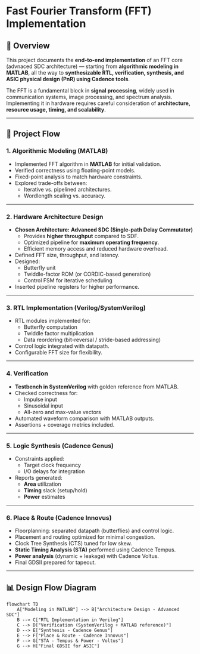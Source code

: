# Fast Fourier Transform (FFT) Implementation  

## 📖 Overview  
This project documents the **end-to-end implementation** of an FFT core (advnaced SDC architecture) — starting from **algorithmic modeling in MATLAB**, all the way to **synthesizable RTL, verification, synthesis, and ASIC physical design (PnR) using Cadence tools**.  

The FFT is a fundamental block in **signal processing**, widely used in communication systems, image processing, and spectrum analysis. Implementing it in hardware requires careful consideration of **architecture, resource usage, timing, and scalability**.  

---

## 🚀 Project Flow  

### 1. Algorithmic Modeling (MATLAB)  
- Implemented FFT algorithm in **MATLAB** for initial validation.  
- Verified correctness using floating-point models.  
- Fixed-point analysis to match hardware constraints.  
- Explored trade-offs between:  
  - Iterative vs. pipelined architectures.  
  - Wordlength scaling vs. accuracy.  

---

### 2. Hardware Architecture Design  
- **Chosen Architecture:** **Advanced SDC (Single-path Delay Commutator)**  
  - Provides **higher throughput** compared to SDF.  
  - Optimized pipeline for **maximum operating frequency**.  
  - Efficient memory access and reduced hardware overhead.  
- Defined FFT size, throughput, and latency.  
- Designed:  
  - Butterfly unit  
  - Twiddle-factor ROM (or CORDIC-based generation)  
  - Control FSM for iterative scheduling  
- Inserted pipeline registers for higher performance.  

---

### 3. RTL Implementation (Verilog/SystemVerilog)  
- RTL modules implemented for:  
  - Butterfly computation  
  - Twiddle factor multiplication  
  - Data reordering (bit-reversal / stride-based addressing)  
- Control logic integrated with datapath.  
- Configurable FFT size for flexibility.  

---

### 4. Verification  
- **Testbench in SystemVerilog** with golden reference from MATLAB.  
- Checked correctness for:  
  - Impulse input  
  - Sinusoidal input  
  - All-zero and max-value vectors  
- Automated waveform comparison with MATLAB outputs.  
- Assertions + coverage metrics included.  

---

### 5. Logic Synthesis (Cadence Genus)  
- Constraints applied:  
  - Target clock frequency  
  - I/O delays for integration  
- Reports generated:  
  - **Area** utilization  
  - **Timing** slack (setup/hold)  
  - **Power** estimates  

---

### 6. Place & Route (Cadence Innovus)  
- Floorplanning: separated datapath (butterflies) and control logic.  
- Placement and routing optimized for minimal congestion.  
- Clock Tree Synthesis (CTS) tuned for low skew.  
- **Static Timing Analysis (STA)** performed using Cadence Tempus.  
- **Power analysis** (dynamic + leakage) with Cadence Voltus.  
- Final GDSII prepared for tapeout.  

---

## 📊 Design Flow Diagram  

```mermaid
flowchart TD
    A["Modeling in MATLAB"] --> B["Architecture Design - Advanced SDC"]
    B --> C["RTL Implementation in Verilog"]
    C --> D["Verification (SystemVerilog + MATLAB reference)"]
    D --> E["Synthesis - Cadence Genus"]
    E --> F["Place & Route - Cadence Innovus"]
    F --> G["STA - Tempus & Power - Voltus"]
    G --> H["Final GDSII for ASIC"]

